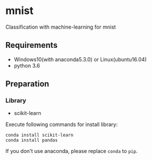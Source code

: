 # mnist
Classification with machine-learning for mnist

## Requirements
- Windows10(with anaconda5.3.0) or Linux(ubuntu16.04)
- python  3.6

## Preparation
### Library
- scikit-learn

Execute following commands for install library:

`conda install scikit-learn`  
`conda install pandas`

If you don't use anaconda, please replace `conda` to `pip`.
